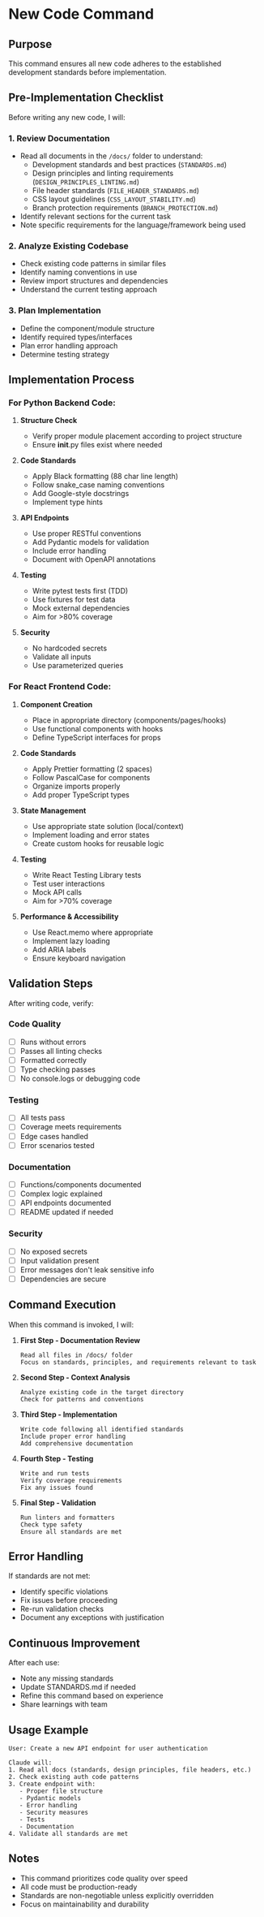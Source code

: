 # New Code Command

## Purpose
This command ensures all new code adheres to the established development standards before implementation.

## Pre-Implementation Checklist

Before writing any new code, I will:

### 1. Review Documentation
- Read all documents in the `/docs/` folder to understand:
  - Development standards and best practices (`STANDARDS.md`)
  - Design principles and linting requirements (`DESIGN_PRINCIPLES_LINTING.md`)  
  - File header standards (`FILE_HEADER_STANDARDS.md`)
  - CSS layout guidelines (`CSS_LAYOUT_STABILITY.md`)
  - Branch protection requirements (`BRANCH_PROTECTION.md`)
- Identify relevant sections for the current task
- Note specific requirements for the language/framework being used

### 2. Analyze Existing Codebase
- Check existing code patterns in similar files
- Identify naming conventions in use
- Review import structures and dependencies
- Understand the current testing approach

### 3. Plan Implementation
- Define the component/module structure
- Identify required types/interfaces
- Plan error handling approach
- Determine testing strategy

## Implementation Process

### For Python Backend Code:
1. **Structure Check**
   - Verify proper module placement according to project structure
   - Ensure __init__.py files exist where needed

2. **Code Standards**
   - Apply Black formatting (88 char line length)
   - Follow snake_case naming conventions
   - Add Google-style docstrings
   - Implement type hints

3. **API Endpoints**
   - Use proper RESTful conventions
   - Add Pydantic models for validation
   - Include error handling
   - Document with OpenAPI annotations

4. **Testing**
   - Write pytest tests first (TDD)
   - Use fixtures for test data
   - Mock external dependencies
   - Aim for >80% coverage

5. **Security**
   - No hardcoded secrets
   - Validate all inputs
   - Use parameterized queries

### For React Frontend Code:
1. **Component Creation**
   - Place in appropriate directory (components/pages/hooks)
   - Use functional components with hooks
   - Define TypeScript interfaces for props

2. **Code Standards**
   - Apply Prettier formatting (2 spaces)
   - Follow PascalCase for components
   - Organize imports properly
   - Add proper TypeScript types

3. **State Management**
   - Use appropriate state solution (local/context)
   - Implement loading and error states
   - Create custom hooks for reusable logic

4. **Testing**
   - Write React Testing Library tests
   - Test user interactions
   - Mock API calls
   - Aim for >70% coverage

5. **Performance & Accessibility**
   - Use React.memo where appropriate
   - Implement lazy loading
   - Add ARIA labels
   - Ensure keyboard navigation

## Validation Steps

After writing code, verify:

### Code Quality
- [ ] Runs without errors
- [ ] Passes all linting checks
- [ ] Formatted correctly
- [ ] Type checking passes
- [ ] No console.logs or debugging code

### Testing
- [ ] All tests pass
- [ ] Coverage meets requirements
- [ ] Edge cases handled
- [ ] Error scenarios tested

### Documentation
- [ ] Functions/components documented
- [ ] Complex logic explained
- [ ] API endpoints documented
- [ ] README updated if needed

### Security
- [ ] No exposed secrets
- [ ] Input validation present
- [ ] Error messages don't leak sensitive info
- [ ] Dependencies are secure

## Command Execution

When this command is invoked, I will:

1. **First Step - Documentation Review**
   ```
   Read all files in /docs/ folder
   Focus on standards, principles, and requirements relevant to task
   ```

2. **Second Step - Context Analysis**
   ```
   Analyze existing code in the target directory
   Check for patterns and conventions
   ```

3. **Third Step - Implementation**
   ```
   Write code following all identified standards
   Include proper error handling
   Add comprehensive documentation
   ```

4. **Fourth Step - Testing**
   ```
   Write and run tests
   Verify coverage requirements
   Fix any issues found
   ```

5. **Final Step - Validation**
   ```
   Run linters and formatters
   Check type safety
   Ensure all standards are met
   ```

## Error Handling

If standards are not met:
- Identify specific violations
- Fix issues before proceeding
- Re-run validation checks
- Document any exceptions with justification

## Continuous Improvement

After each use:
- Note any missing standards
- Update STANDARDS.md if needed
- Refine this command based on experience
- Share learnings with team

## Usage Example

```
User: Create a new API endpoint for user authentication

Claude will:
1. Read all docs (standards, design principles, file headers, etc.)
2. Check existing auth code patterns
3. Create endpoint with:
   - Proper file structure
   - Pydantic models
   - Error handling
   - Security measures
   - Tests
   - Documentation
4. Validate all standards are met
```

## Notes

- This command prioritizes code quality over speed
- All code must be production-ready
- Standards are non-negotiable unless explicitly overridden
- Focus on maintainability and durability